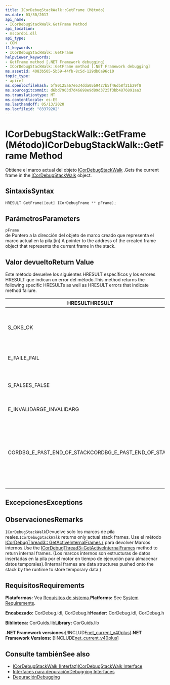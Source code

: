 ```yaml
---
title: ICorDebugStackWalk::GetFrame (Método)
ms.date: 03/30/2017
api_name:
- ICorDebugStackWalk.GetFrame Method
api_location:
- mscordbi.dll
api_type:
- COM
f1_keywords:
- ICorDebugStackWalk::GetFrame
helpviewer_keywords:
- GetFrame method [.NET Framework debugging]
- ICorDebugStackWalk::GetFrame method [.NET Framework debugging]
ms.assetid: 4083b505-5b59-44fb-8c5d-129db6a96c10
topic_type:
- apiref
ms.openlocfilehash: 5f80125a67e634dda05b9427b5f46db8f21b29f8
ms.sourcegitcommit: d6bd7903d7d46698e9d89d3725f3bb4876891aa3
ms.translationtype: MT
ms.contentlocale: es-ES
ms.lasthandoff: 05/13/2020
ms.locfileid: "83379202"
---
```

# <a name="icordebugstackwalkgetframe-method"></a><span data-ttu-id="227d4-102">ICorDebugStackWalk::GetFrame (Método)</span><span class="sxs-lookup"><span data-stu-id="227d4-102">ICorDebugStackWalk::GetFrame Method</span></span>
<span data-ttu-id="227d4-103">Obtiene el marco actual del objeto [ICorDebugStackWalk](icordebugstackwalk-interface.md) .</span><span class="sxs-lookup"><span data-stu-id="227d4-103">Gets the current frame in the [ICorDebugStackWalk](icordebugstackwalk-interface.md) object.</span></span>  
  
## <a name="syntax"></a><span data-ttu-id="227d4-104">Sintaxis</span><span class="sxs-lookup"><span data-stu-id="227d4-104">Syntax</span></span>  
  
```cpp  
HRESULT GetFrame([out] ICorDebugFrame ** pFrame);  
```  
  
## <a name="parameters"></a><span data-ttu-id="227d4-105">Parámetros</span><span class="sxs-lookup"><span data-stu-id="227d4-105">Parameters</span></span>  
 `pFrame`  
 <span data-ttu-id="227d4-106">de Puntero a la dirección del objeto de marco creado que representa el marco actual en la pila.</span><span class="sxs-lookup"><span data-stu-id="227d4-106">[in] A pointer to the address of the created frame object that represents the current frame in the stack.</span></span>  
  
## <a name="return-value"></a><span data-ttu-id="227d4-107">Valor devuelto</span><span class="sxs-lookup"><span data-stu-id="227d4-107">Return Value</span></span>  
 <span data-ttu-id="227d4-108">Este método devuelve los siguientes HRESULT específicos y los errores HRESULT que indican un error del método.</span><span class="sxs-lookup"><span data-stu-id="227d4-108">This method returns the following specific HRESULTs as well as HRESULT errors that indicate method failure.</span></span>  
  
|<span data-ttu-id="227d4-109">HRESULT</span><span class="sxs-lookup"><span data-stu-id="227d4-109">HRESULT</span></span>|<span data-ttu-id="227d4-110">Descripción</span><span class="sxs-lookup"><span data-stu-id="227d4-110">Description</span></span>|  
|-------------|-----------------|  
|<span data-ttu-id="227d4-111">S_OK</span><span class="sxs-lookup"><span data-stu-id="227d4-111">S_OK</span></span>|<span data-ttu-id="227d4-112">El tiempo de ejecución devolvió correctamente el marco actual.</span><span class="sxs-lookup"><span data-stu-id="227d4-112">The runtime successfully returned the current frame.</span></span>|  
|<span data-ttu-id="227d4-113">E_FAIL</span><span class="sxs-lookup"><span data-stu-id="227d4-113">E_FAIL</span></span>|<span data-ttu-id="227d4-114">No se devolvió el marco actual.</span><span class="sxs-lookup"><span data-stu-id="227d4-114">The current frame was not returned.</span></span>|  
|<span data-ttu-id="227d4-115">S_FALSE</span><span class="sxs-lookup"><span data-stu-id="227d4-115">S_FALSE</span></span>|<span data-ttu-id="227d4-116">El marco actual es un marco de pila nativo.</span><span class="sxs-lookup"><span data-stu-id="227d4-116">The current frame is a native stack frame.</span></span>|  
|<span data-ttu-id="227d4-117">E_INVALIDARG</span><span class="sxs-lookup"><span data-stu-id="227d4-117">E_INVALIDARG</span></span>|<span data-ttu-id="227d4-118">`pFrame` es null.</span><span class="sxs-lookup"><span data-stu-id="227d4-118">`pFrame` is null.</span></span>|  
|<span data-ttu-id="227d4-119">CORDBG_E_PAST_END_OF_STACK</span><span class="sxs-lookup"><span data-stu-id="227d4-119">CORDBG_E_PAST_END_OF_STACK</span></span>|<span data-ttu-id="227d4-120">El puntero de marco ya está al final de la pila; por lo tanto, no se puede tener acceso a ningún fotograma adicional.</span><span class="sxs-lookup"><span data-stu-id="227d4-120">The frame pointer is already at the end of the stack; therefore, no additional frames can be accessed.</span></span>|  
  
## <a name="exceptions"></a><span data-ttu-id="227d4-121">Excepciones</span><span class="sxs-lookup"><span data-stu-id="227d4-121">Exceptions</span></span>  
  
## <a name="remarks"></a><span data-ttu-id="227d4-122">Observaciones</span><span class="sxs-lookup"><span data-stu-id="227d4-122">Remarks</span></span>  
 <span data-ttu-id="227d4-123">`ICorDebugStackWalk`Devuelve solo los marcos de pila reales.</span><span class="sxs-lookup"><span data-stu-id="227d4-123">`ICorDebugStackWalk` returns only actual stack frames.</span></span> <span data-ttu-id="227d4-124">Use el método [ICorDebugThread3:: GetActiveInternalFrames (](icordebugthread3-getactiveinternalframes-method.md) para devolver Marcos internos.</span><span class="sxs-lookup"><span data-stu-id="227d4-124">Use the [ICorDebugThread3::GetActiveInternalFrames](icordebugthread3-getactiveinternalframes-method.md) method to return internal frames.</span></span> <span data-ttu-id="227d4-125">(Los marcos internos son estructuras de datos insertadas en la pila por el motor en tiempo de ejecución para almacenar datos temporales).</span><span class="sxs-lookup"><span data-stu-id="227d4-125">(Internal frames are data structures pushed onto the stack by the runtime to store temporary data.)</span></span>  
  
## <a name="requirements"></a><span data-ttu-id="227d4-126">Requisitos</span><span class="sxs-lookup"><span data-stu-id="227d4-126">Requirements</span></span>  
 <span data-ttu-id="227d4-127">**Plataformas:** Vea [Requisitos de sistema](../../get-started/system-requirements.md).</span><span class="sxs-lookup"><span data-stu-id="227d4-127">**Platforms:** See [System Requirements](../../get-started/system-requirements.md).</span></span>  
  
 <span data-ttu-id="227d4-128">**Encabezado:** CorDebug.idl, CorDebug.h</span><span class="sxs-lookup"><span data-stu-id="227d4-128">**Header:** CorDebug.idl, CorDebug.h</span></span>  
  
 <span data-ttu-id="227d4-129">**Biblioteca:** CorGuids.lib</span><span class="sxs-lookup"><span data-stu-id="227d4-129">**Library:** CorGuids.lib</span></span>  
  
 <span data-ttu-id="227d4-130">**.NET Framework versiones:**[!INCLUDE[net_current_v40plus](../../../../includes/net-current-v40plus-md.md)]</span><span class="sxs-lookup"><span data-stu-id="227d4-130">**.NET Framework Versions:** [!INCLUDE[net_current_v40plus](../../../../includes/net-current-v40plus-md.md)]</span></span>  
  
## <a name="see-also"></a><span data-ttu-id="227d4-131">Consulte también</span><span class="sxs-lookup"><span data-stu-id="227d4-131">See also</span></span>

- [<span data-ttu-id="227d4-132">ICorDebugStackWalk (Interfaz)</span><span class="sxs-lookup"><span data-stu-id="227d4-132">ICorDebugStackWalk Interface</span></span>](icordebugstackwalk-interface.md)
- [<span data-ttu-id="227d4-133">Interfaces para depuración</span><span class="sxs-lookup"><span data-stu-id="227d4-133">Debugging Interfaces</span></span>](debugging-interfaces.md)
- [<span data-ttu-id="227d4-134">Depuración</span><span class="sxs-lookup"><span data-stu-id="227d4-134">Debugging</span></span>](index.md)
